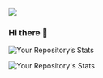 ![](https://komarev.com/ghpvc/?username=t4sj4n&color=green)

### Hi there 👋

<!--
**t4sj4n/t4sj4n** is a ✨ _special_ ✨ repository because its `README.md` (this file) appears on your GitHub profile.

Here are some ideas to get you started:

- 🔭 I’m currently working on ...
- 🌱 I’m currently learning ...
- 👯 I’m looking to collaborate on ...
- 🤔 I’m looking for help with ...
- 💬 Ask me about ...
- 📫 How to reach me: ...
- 😄 Pronouns: ...
- ⚡ Fun fact: ...
-->

![Your Repository’s Stats](https://github-readme-stats.vercel.app/api?username=t4sj4n&show_icons=true)

![Your Repository's Stats](https://github-readme-stats.vercel.app/api/top-langs/?username=t4sj4n&theme=blue-green)
